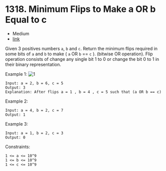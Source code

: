 # 1318. Minimum Flips to Make a OR b Equal to c
-   Medium
-   [link](https://leetcode.com/problems/minimum-flips-to-make-a-or-b-equal-to-c/)

Given 3 positives numbers `a`, `b` and `c`. Return the minimum flips required in some bits of `a` and `b` to make ( `a` OR `b` == `c` ). (bitwise OR operation).
Flip operation consists of change any single bit 1 to 0 or change the bit 0 to 1 in their binary representation.



Example 1:
![1](https://assets.leetcode.com/uploads/2020/01/06/sample_3_1676.png)

```plt
Input: a = 2, b = 6, c = 5
Output: 3
Explanation: After flips a = 1 , b = 4 , c = 5 such that (a OR b == c)
```

Example 2:
```plt
Input: a = 4, b = 2, c = 7
Output: 1
```
Example 3:
```plt
Input: a = 1, b = 2, c = 3
Output: 0
```

Constraints:
```plt
1 <= a <= 10^9
1 <= b <= 10^9
1 <= c <= 10^9
```
